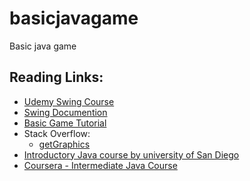 # basicjavagame
Basic java game


## Reading Links:

- [Udemy Swing Course](https://www.udemy.com/java-swing-complete)
- [Swing Documention](https://docs.oracle.com/javase/7/docs/api/javax/swing)
- [Basic Game Tutorial](http://compsci.ca/v3/viewtopic.php?t=25991)
- Stack Overflow:
    - [getGraphics](http://stackoverflow.com/questions/15986677/drawing-an-object-using-getgraphics-without-extending-jframe)
- [Introductory Java course by university of San Diego](https://sites.google.com/a/eng.ucsd.edu/cse-8a-fall-2014/schedule-and-assignments)
- [Coursera - Intermediate Java Course](https://www.coursera.org/learn/object-oriented-java)
